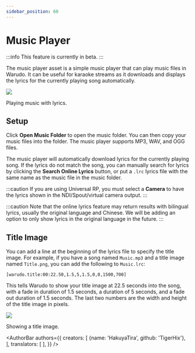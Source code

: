 ```yaml
---
sidebar_position: 60
---
```


# Music Player

:::info
This feature is currently in beta.
:::

The music player asset is a simple music player that can play music files in Warudo. It can be useful for karaoke streams as it downloads and displays the lyrics for the currently playing song automatically.

![](/doc-img/en-music-player-1.png)
<p class="img-desc">Playing music with lyrics.</p>

## Setup

Click **Open Music Folder** to open the music folder. You can then copy your music files into the folder. The music player supports MP3, WAV, and OGG files.

The music player will automatically download lyrics for the currently playing song. If the lyrics do not match the song, you can  manually search for lyrics by clicking the **Search Online Lyrics** button, or put a `.lrc` lyrics file with the same name as the music file in the music folder.

:::caution
If you are using Universal RP, you must select a **Camera** to have the lyrics shown in the NDI/Spout/virtual camera output.
:::

:::caution
Note that the online lyrics feature may return results with bilingual lyrics, usually the original language and Chinese. We will be adding an option to only show lyrics in the original language in the future.
:::

## Title Image

You can add a line at the beginning of the lyrics file to specify the title image. For example, if you have a song named `Music.mp3` and a title image named `Title.png`, you can add the following to `Music.lrc`:

```
[warudo.title:00:22.50,1.5,5,1.5,0,0,1500,700]
```

This tells Warudo to show your title image at 22.5 seconds into the song, with a fade in duration of 1.5 seconds, a duration of 5 seconds, and a fade out duration of 1.5 seconds. The last two numbers are the width and height of the title image in pixels.

![](/doc-img/en-music-player-2.png)
<p class="img-desc">Showing a title image.</p>

<AuthorBar authors={{
  creators: [
    {name: 'HakuyaTira', github: 'TigerHix'},
  ],
  translators: [
  ],
}} />
